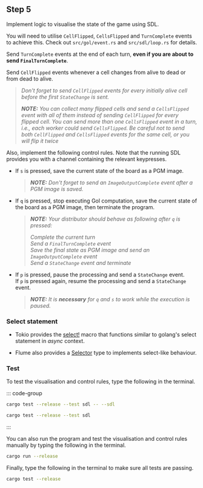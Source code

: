 <!--@include: index.md-->
#

## Step 5

Implement logic to visualise the state of the game using SDL.

You will need to utilise `CellFlipped`, `CellsFlipped` and `TurnComplete` events to achieve this.
Check out `src/gol/event.rs` and `src/sdl/loop.rs` for details.

Send `TurnComplete` events at the end of each turn, **even if you are about to send `FinalTurnComplete`**.

Send `CellFlipped` events whenever a cell changes from alive to dead or from dead to alive.

> *Don't forget to send `CellFlipped` events for every initially alive cell before the first `StateChange` is sent.*
>
> ***NOTE:** You can collect many flipped cells and send a `CellsFlipped` event with all of them instead of sending `CellFlipped` for every flipped cell.
> You can send more than one `CellsFlipped` event in a turn, i.e., each worker could send `CellsFlipped`.
> Be careful not to send both `CellFlipped` and `CellsFlipped` events for the same cell, or you will flip it twice*

Also, implement the following control rules.
Note that the running SDL provides you with a channel containing the relevant keypresses.

- If `s` is pressed, save the current state of the board as a PGM image.
    > ***NOTE:** Don't forget to send an `ImageOutputComplete` event after a PGM image is saved.*
- If `q` is pressed, stop executing Gol computation, save the current state of the board as a PGM image, then terminate the program.
    > ***NOTE:** Your distributor should behave as following after `q` is pressed:*
    >
    > *Complete the current turn \
    > Send a `FinalTurnComplete` event \
    > Save the final state as PGM image and send an `ImageOutputComplete` event \
    > Send a `StateChange` event and terminate*
- If `p` is pressed, pause the processing and send a `StateChange` event.\
  If `p` is pressed again, resume the processing and send a `StateChange` event.
    > ***NOTE:**
    > It is **necessary** for `q` and `s` to work while the execution is paused.*

### Select statement

- Tokio provides the
[select!](https://tokio.rs/tokio/tutorial/select)
macro that functions similar to golang's select statement in *async* context.

- Flume also provides a
[Selector](https://docs.rs/flume/latest/flume/select/struct.Selector.html)
type to implements select-like behaviour.

### Test

To test the visualisation and control rules, type the following in the terminal.

::: code-group

``` bash [Test with SDL window]
cargo test --release --test sdl -- --sdl
```

``` bash [Test without SDL window]
cargo test --release --test sdl
```

:::

You can also run the program and test the visualisation and control rules manually by typing the following in the terminal.

``` bash
cargo run --release
```

Finally, type the following in the terminal to make sure all tests are passing.

``` bash
cargo test --release
```
